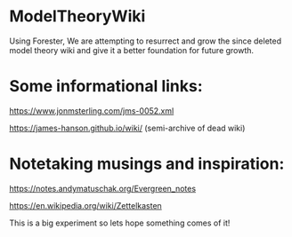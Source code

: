 # ModelTheoryWiki
Using Forester, We are attempting to resurrect and grow the since deleted model theory wiki and give it a better foundation for future growth. 

# Some informational links: 

https://www.jonmsterling.com/jms-0052.xml

https://james-hanson.github.io/wiki/ (semi-archive of dead wiki)


# Notetaking musings and inspiration: 

https://notes.andymatuschak.org/Evergreen_notes

https://en.wikipedia.org/wiki/Zettelkasten


This is a big experiment so lets hope something comes of it!
